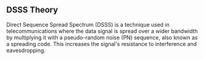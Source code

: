 
## DSSS Theory
Direct Sequence Spread Spectrum (DSSS) is a technique used in telecommunications where the data signal is spread over a wider bandwidth by multiplying it with a pseudo-random noise (PN) sequence, also known as a spreading code. This increases the signal's resistance to interference and eavesdropping.